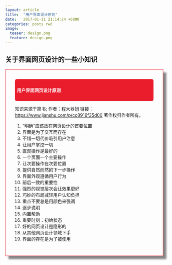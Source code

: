 ```yaml
---
layout: article
title:  "用户界面设计原则"
date:   2017-01-11 21:14:24 +0800
categories: posts rwd
image:
  teaser: design.png
  feature: design.png
---
```


## 关于界面网页设计的一些小知识

<div class="row img-rounded" style="padding:30px; box-shadow: 10px 10px 5px #888888; border: 1px solid #EA1D2D;">
<div class="col-md-12">
<div style="background: #EA1D2D; color:white; border-radius:6px; padding:6px;" markdown="1">

#### 用户界面网页设计原则
</div>
</div>
<div class="col-md-8" markdown="1" ><!-- right -->

知识来源于简书; 作者：程大器姐 链接：https://www.jianshu.com/p/cc8916f35d00  著作权归作者所有。

1. “明确”应该放在网页设计的首要位置
2. 界面是为了交互而存在
3. 不惜一切代价吸引用户注意
4. 让用户掌控一切
5. 直观操作是最好的
6. 一个页面一个主要操作
7. 让次要操作在次要位置
8. 提供自然而然的下一步操作
9. 界面外观遵循用户行为
10. 前后一致的重要性
11. 强烈的视觉层次会让效果更好
12. 巧妙的布局减轻用户认知负担
13. 重点不要总是用颜色来强调
14. 逐步说明
15. 内置帮助
16. 重要时刻：初始状态
17. 好的网页设计是隐形的
18. 从其他网页设计领域下手
19. 界面的存在是为了被使用
</div>
</div>



